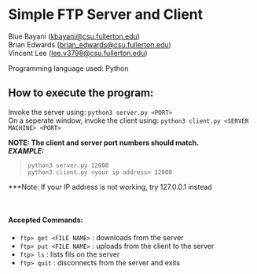 # Simple FTP Server and Client
Blue Bayani (kbayani@csu.fullerton.edu)</br>
Brian Edwards (brian_edwards@csu.fullerton.edu)</br>
Vincent Lee (lee.v3798@csu.fullerton.edu)</br>

Programming language used: Python</br>

## How to execute the program: </br>
Invoke the server using: ```python3 server.py <PORT>``` </br>
On a seperate window, invoke the client using: ```python3 client.py <SERVER MACHINE> <PORT>```</br>

**NOTE: The client and server port numbers should match.**</br>
_**EXAMPLE:**_</br>
> ```python3 server.py 12000```</br> 
> ```python3 client.py <your ip address> 12000``` </br> 

***Note: If your IP address is not working, try 127.0.0.1 instead

</br>

#### Accepted Commands:</br>
- ```ftp> get <FILE NAME>``` :  downloads <FILE NAME> from the server</br>
- ```ftp> put <FILE NAME>``` :  uploads <FILE NAME> from the client to the server</br>
- ```ftp> ls```         :  lists fils on the server</br>
- ```ftp> quit```      :  disconnects from the server and exits</br>
